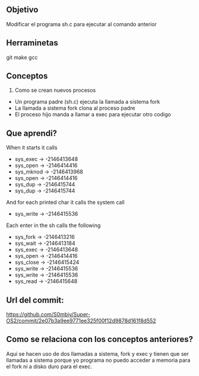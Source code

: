 ## Objetivo
Modificar el programa sh.c para ejecutar al comando anterior

## Herraminetas
git
make
gcc

## Conceptos
1) Como se crean nuevos procesos
+ Un programa padre (sh.c) ejecuta la llamada a sistema fork
+ La llamada a sistema fork clona al proceso padre
+ El proceso hijo manda a llamar a exec para ejecutar otro codigo

## Que aprendi?
When it starts it calls  

+ sys_exec -> -2146413648
+ sys_open -> -2146414416
+ sys_mknod -> -2146413968
+ sys_open -> -2146414416
+ sys_dup -> -2146415744
+ sys_dup -> -2146415744

And for each printed char it calls the system call

+ sys_write -> -2146415536

Each enter in the sh calls the following

+ sys_fork -> -2146413216
+ sys_wait -> -2146413184
+ sys_exec -> -2146413648
+ sys_open -> -2146414416
+ sys_close -> -2146415424
+ sys_write -> -2146415536
+ sys_write -> -2146415536
+ sys_read -> -2146415648


## Url del commit:
https://github.com/S0mbiy/Super-OS2/commit/2e07b3a9ee9771ee325f00f12d9878d161f8d552

## Como se relaciona con los conceptos anteriores?
Aqui se hacen uso de dos llamadas a sistema, fork y exec y tienen que ser llamadas a sistema porque yo programa no puedo 
acceder a memoria para el fork ni a disko duro para el exec.
